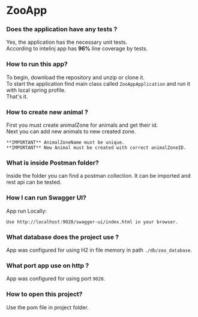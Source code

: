 # ZooApp

### Does the application have any tests ?
Yes, the application has the necessary unit tests.<br>
According to intelinj app has **96%** line coverage by tests.

### How to run this app?
To begin, download the repository and unzip or clone it.<br>
To start the application find main class called `ZooAppApplication` and run it with local spring profile.<br>
That's it.

### How to create new animal ?
First you must create animalZone for animals and get their id.<br> 
Next you can add new animals to new created zone.<br>

```
**IMPORTANT** AnimalZoneName must be unique.
**IMPORTANT** New Animal must be created with correct animalZoneID. 
```

### What is inside Postman folder?
Inside the folder you can find a postman collection.
It can be imported and rest api can be tested.

### How I can run Swagger UI?
App run Locally:
```
Use http://localhost:9020/swagger-ui/index.html in your browser.
```

### What database does the project use ?
App was configured for using H2 in file memory in path `./db/zoo_database`.

### What port app use on http ?
App was configured for using port `9020`.

### How to open this project?
Use the pom file in project folder.